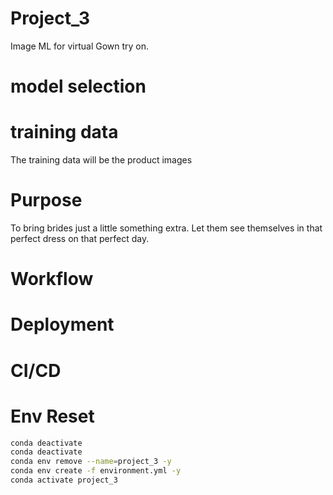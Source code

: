# Project_3

Image ML for virtual Gown try on.

# model selection

# training data

The training data will be the product images

# Purpose

To bring brides just a little something extra. Let them see themselves in that perfect dress on that
perfect day.

# Workflow

# Deployment

# CI/CD

# Env Reset

```bash
conda deactivate
conda deactivate
conda env remove --name=project_3 -y
conda env create -f environment.yml -y
conda activate project_3
```
